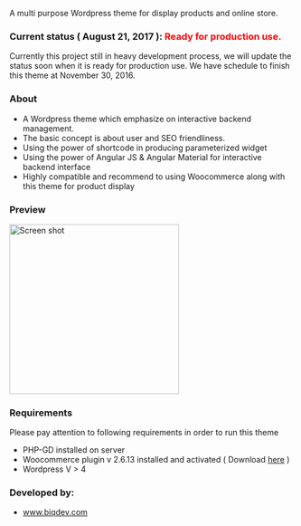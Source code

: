 <p>A multi purpose Wordpress theme for display products and online store.</p>

<h3>Current status ( August 21, 2017 ): <font style="color:#FF0000;">Ready for production use.</font></h3>
<p>Currently this project still in heavy development process, we will update the status soon when it is ready for production use. We have schedule to finish this theme at November 30, 2016.</p>

<h3>About</h3>
<ul>
    <li>A Wordpress theme which emphasize on interactive backend management.</li>
    <li>The basic concept is about user and SEO friendliness.</li>
    <li>Using the power of shortcode in producing parameterized widget</li>
    <li>Using the power of Angular JS & Angular Material for interactive backend interface</li>
    <li>Highly compatible and recommend to using Woocommerce along with this theme for product display</li>
</ul>

<h3>Preview</h3>
<img style="width:300px; height:auto;" src="https://www.biqdev.com/shared/biqsns/ss-170821.jpg" alt="Screen shot" />

<h3>Requirements</h3>
Please pay attention to following requirements in order to run this theme
<ul>
    <li>PHP-GD installed on server</li>
    <li>Woocommerce plugin v 2.6.13 installed and activated ( Download <a href="https://github.com/woocommerce/woocommerce/archive/2.6.13.zip">here</a> )</li>
    <li>Wordpress V > 4</li>
</ul>

<h3>Developed by:</h3>
<ul>
    <li><a href="http://www.biqdev.com">www.biqdev.com</a></li>
</ul>

